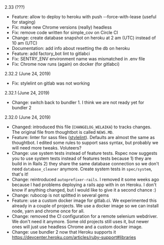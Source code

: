 2.33 (???)
* Feature: allow to deploy to heroku with push --force-with-lease (useful for staging)
* Fix: make new Chrome versions (really) headless
* Fix: remove code written for simple_cov on Circle CI
* Change: create database snapshot on heroku at 2 am (UTC) instead of 10 am (UTC)
* Documentation: add info about resetting the db on heroku
* Feature: add factory_bot lint to gitlabci
* Fix: SENTRY_ENV environment name was mismatched in .env file
* Fix: Chrome now runs (again) on docker (for gitlabci)


2.32.2 (June 24, 2019)
* Fix: stylelint on gitlab was not working

2.32.1 (June 24, 2019)
* Change: switch back to bundler 1. I think we are not ready yet for bundler 2

2.32.0 (June 24, 2019)
* Changed: introduced this file (`CHANGELOG_WELAIKA`) to tracks changes. The original file from thoughtbot is called `NEWS.MD`.
* Feature: linter for sass files ([stylelint](https://stylelint.io/)). Defaults are almost the same as thoughtbot. I edited some rules to support sass syntax, but probably we will need more tweaks. Voluteers?
* Change: use system tests instead of feature tests. Rspec now suggests you to use system tests instead of features tests because 1) they are build in in Rails 2) they share the same database connection so we don't need `database_cleaner` anymore. Create system tests in `spec/system`, that's it!
* Change: reintroduced `autoprefixer-rails`. I removed it some weeks ago because I had problems deploying a rails app with in on Heroku. I don't know if anything changed, but I would like to give it a second chance :)
* Change: rubocop is not splitted in several gems
* Feature: use a custom docker image for gitlab.ci. We experimented this already in a couple of projects. We use a docker image so we can install node, yarn and chrome once for all.
* Change: removed the CI configuration for a remote selenium webdriver. We don't need it anymore. Some old projects still uses it, but newer ones will just use headless Chrome and a custom docker image.
* Change: use bundler 2 now that Heroku supports it https://devcenter.heroku.com/articles/ruby-support#libraries
